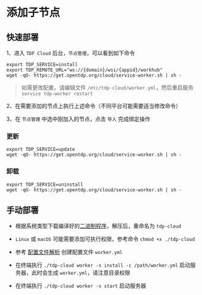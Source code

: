 # 添加子节点

## 快速部署

1、进入 `TDP Cloud` 后台，`节点管理`，可以看到如下命令

```shell
export TDP_SERVICE=install
export TDP_REMOTE_URL="ws://{domain}/wsi/{appid}/workhub"
wget -qO- https://get.opentdp.org/cloud/service-worker.sh | sh -
```

> 如需更改配置，请编辑文件 `/etc/tdp-cloud/worker.yml`，然后重启服务 `service tdp-worker restart`

2、在需要添加的节点上执行上述命令（不同平台可能需要适当修改命令）

3、在 `节点管理` 中选中刚加入的节点，点击 `导入` 完成绑定操作

### 更新

```shell
export TDP_SERVICE=update
wget -qO- https://get.opentdp.org/cloud/service-worker.sh | sh -
```

### 卸载

```shell
export TDP_SERVICE=uninstall
wget -qO- https://get.opentdp.org/cloud/service-worker.sh | sh -
```

## 手动部署

- 根据系统类型下载编译好的[二进制程序](https://github.com/open-tdp/tdp-cloud/releases)，解压后，重命名为 `tdp-cloud`

- `Linux` 或 `macOS` 可能需要添加可执行权限，参考命令 `chmod +x ./tdp-cloud`

- 参考 [配置文件解析](/cloud/配置文件解析.md) 创建配置文件 `worker.yml`

- 在终端执行 `./tdp-cloud worker -s install -c /path/worker.yml` 启动服务器，此时会生成 `worker.yml`，请注意目录权限

- 在终端执行 `./tdp-cloud worker -s start` 启动服务器
